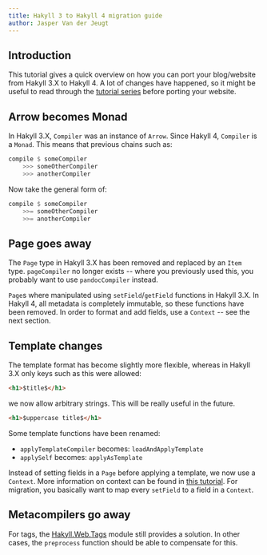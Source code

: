 ```yaml
---
title: Hakyll 3 to Hakyll 4 migration guide
author: Jasper Van der Jeugt
---
```


Introduction
------------

This tutorial gives a quick overview on how you can port your blog/website from
Hakyll 3.X to Hakyll 4. A lot of changes have happened, so it might be useful to
read through the [tutorial series](/tutorials.html) before porting your website.

Arrow becomes Monad
-------------------

In Hakyll 3.X, `Compiler` was an instance of `Arrow`. Since Hakyll 4, `Compiler`
is a `Monad`. This means that previous chains such as:

```haskell
compile $ someCompiler
    >>> someOtherCompiler
    >>> anotherCompiler
```

Now take the general form of:

```haskell
compile $ someCompiler
    >>= someOtherCompiler
    >>= anotherCompiler
```

Page goes away
--------------

The `Page` type in Hakyll 3.X has been removed and replaced by an `Item` type.
`pageCompiler` no longer exists -- where you previously used this, you probably
want to use `pandocCompiler` instead.

`Page`s where manipulated using `setField`/`getField` functions in Hakyll 3.X.
In Hakyll 4, all metadata is completely immutable, so these functions have been
removed. In order to format and add fields, use a `Context` -- see the next
section.

Template changes
----------------

The template format has become slightly more flexible, whereas in Hakyll 3.X
only keys such as this were allowed:

```html
<h1>$title$</h1>
```

we now allow arbitrary strings. This will be really useful in the future.

```html
<h1>$uppercase title$</h1>
```

Some template functions have been renamed:

- `applyTemplateCompiler` becomes: `loadAndApplyTemplate`
- `applySelf` becomes: `applyAsTemplate`

Instead of setting fields in a `Page` before applying a template, we now use a
`Context`. More information on context can be found in
[this tutorial](/tutorials/04-compilers.html). For migration, you basically want
to map every `setField` to a field in a `Context`.

Metacompilers go away
---------------------

For tags, the [Hakyll.Web.Tags] module still provides a solution. In other
cases, the `preprocess` function should be able to compensate for this.

[Hakyll.Web.Tags]: /reference/Hakyll-Web-Tags.html
